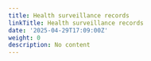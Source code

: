 ```yaml
---
title: Health surveillance records
linkTitle: Health surveillance records
date: '2025-04-29T17:09:00Z'
weight: 0
description: No content
---
```



